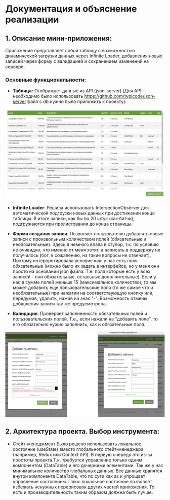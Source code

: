 # Документация и объяснение реализации

## 1. Описание мини-приложения:

   Приложение представляет собой таблицу с возможностью динамической загрузки данных через Infinite Loader, добавления новых записей через форму с валидацией и сохранением изменений на сервере.

### **Основные функциональности:**

  - **Таблица:** Отображает данные из API (json-server) (Для API необходимо было использовать https://github.com/typicode/json-server файл с db нужно было приложить к проекту). 

![Изображение таблицы](./public/img1.png)

- **Infinite Loader**: Решила использовать IntersectionObserver для автоматической подгрузки новых данных при достижении конца таблицы. В итоге записи, как бы по 20 штук (как батчи), подгружаются при пролистовании до конца страницы.

- **Форма создания записи**: Позволяет пользователю добавлять новые записи с произвольным количеством полей (обязательные и необязательные). Здесь я немного впала в ступор, т.к. по условию не очивидно, что именно от меня хотят, а написать в поддержку не получилось (бот, к сожалению, на такие вопросы не отвечает). Поэтому интерпретировала условие как: у нас есть поля - обязательные (можно было их задать в интерфейсе, но у меня они просто на основании json файла. Т.е. поля которые есть у всех записей - они обязательные, остальные дополнительные). Если у нас в сумме полей меньше 15 (максимальное количество), то мы может добавить еще пользовательские поля (то же самое что и необязательные) при нажатии на соответствующую кнопку или, передумав, удалить, нажав на знак "-". Возможность отмены добавления записи так же предусмотрена.

- **Валидация**: Проверяет заполненность обязательных полей и пользовательских полей. Т.е., если нажали на "добавить поле", то его обязательно нужно заполнить, как и обязательные поля.

![Изображение формы создания записи](./public/img2.png)


## 2. Архитектура проекта. Выбор инструмента:

- Стейт-менеджмент
    Было решено использовать локальное состояние (useState) вместо глобального стейт-менеджера (например, Redux или Context API). 
 В первую очередь это из-за простоты проекта.Т.к. требуется управление только одним компонентом (DataTable) и его дочерними элементами. Так же у нас минимальное количество глобальных данных. Все данные хранятся внутри компонента DataTable, что по сути как аз и  упрощает управление состоянием.
Плюс локальное состояние позволяет избежать ненужных перерисовок других частей приложения. То есть и производительность таким образом должна быть лучше.




